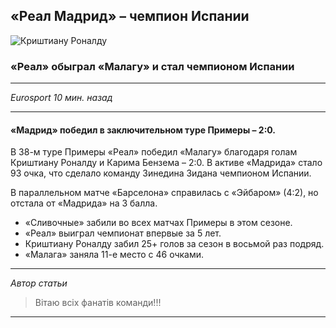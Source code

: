 ## «Реал Мадрид» – чемпион Испании

![Криштиану Роналду](http://i.eurosport.com/2017/05/21/2088505-43765310-2560-1440.jpg?w=1350)

### «Реал» обыграл «Малагу» и стал чемпионом Испании
---
*Eurosport 10 мин. назад*

---

#### «Мадрид» победил в заключительном туре Примеры – 2:0.
В 38-м туре Примеры «Реал» победил «Малагу» благодаря голам Криштиану Роналду и Карима Бензема – 2:0. В активе «Мадрида» стало 93 очка, что сделало команду Зинедина Зидана чемпионом Испании.

В параллельном матче «Барселона» справилась с «Эйбаром» (4:2), но отстала от «Мадрида» на 3 балла.

* «Сливочные» забили во всех матчах Примеры в этом сезоне.
* «Реал» выиграл чемпионат впервые за 5 лет.
* Криштиану Роналду забил 25+ голов за сезон в восьмой раз подряд.
* «Малага» заняла 11-е место с 46 очками.
---
*Автор статьи*
> Вітаю всіх фанатів команди!!!

---